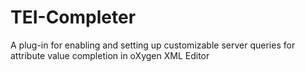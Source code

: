 # TEI-Completer
A plug-in for enabling and setting up customizable server queries for attribute value completion in oXygen XML Editor
